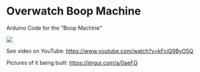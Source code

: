 # Overwatch Boop Machine
Arduino Code for the "Boop Machine"

<img src="https://i.imgur.com/xWfM8ma.jpg">

See video on YouTube: https://www.youtube.com/watch?v=kFciQ9ByO5Q

Pictures of it being built: https://imgur.com/a/0aeFG
